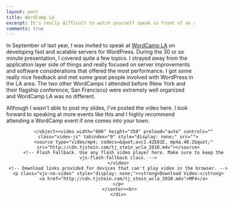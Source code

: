 ```yaml
---
layout: post
title: WordCamp LA
excerpt: It's really difficult to watch yourself speak in front of an audience. Yes, I really look and talk just like that.
comments: true
---
```


In September of last year, I was invited to speak at <a href="http://2010.wordcamp.la/" target="_new" rel="external">WordCamp LA</a> on developing fast and scalable servers for WordPress. During the 30 or so minute presentation, I covered quite a few topics. I strayed away from the application layer side of things and really focused on server improvements and software considerations that offered the most performance. I got some really nice feedback and met some great people involved with WordPress in the LA area. The two other WordCamps I attended before (New York and their flagship conference, San Francisco) were extremely well organized and WordCamp LA was no different.

Although I wasn't able to post my slides, I've posted the video here. I look forward to speaking at more events like this and I highly recommend attending a WordCamp event if one comes into your town.

<div class="entry-content">
    <center>				
    <!-- Begin VideoJS -->
    <div class="video-js-box vjs-paused" style="width: 600px;">
		<object width="600" height="350" data="http://releases.flowplayer.org/swf/flowplayer-3.2.3.swf" type="application/x-shockwave-flash" class="vjs-flash-fallback" style="height: 350px;">
			<param value="http://releases.flowplayer.org/swf/flowplayer-3.2.3.swf" name="movie">
			<param value="true" name="allowfullscreen">
			<param value="config={'clip':{'url':'http://cdn.tjstein.com/tj_stein_wcla_2010.m4v' ,'autoPlay':false ,'autoBuffering':true }}" name="flashvars">
			
		</object><video width="600" height="350" preload="auto" controls="" class="video-js" tabindex="0" style="display: none;" src="">
		<source type="video/mp4; codecs=&quot;avc1.42E01E, mp4a.40.2&quot;" src="http://cdn.tjstein.com/tj_stein_wcla_2010.m4v"></source>
		<!-- Flash Fallback. Use any flash video player here. Make sure to keep the vjs-flash-fallback class. -->
	</video>
    <!-- Download links provided for devices that can't play video in the browser. -->
    <p class="vjs-no-video" style="display: none;"><strong>Download Video:</strong>
		<a href="http://cdn.tjstein.com/tj_stein_wcla_2010.m4v">MP4</a>
	</p>
     </center><br>
	</div>